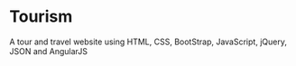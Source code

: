 # Tourism
A tour and travel website using HTML, CSS, BootStrap, JavaScript, jQuery, JSON and AngularJS
